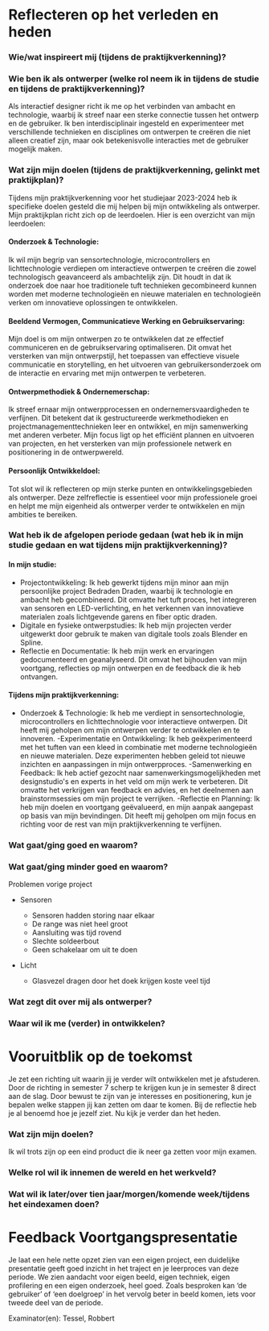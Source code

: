 # Reflecteren op het verleden en heden

### Wie/wat inspireert mij (tijdens de praktijkverkenning)?
    
### Wie ben ik als ontwerper (welke rol neem ik in tijdens de studie en tijdens de praktijkverkenning)?
Als interactief designer richt ik me op het verbinden van ambacht en technologie, waarbij ik streef naar een sterke connectie tussen het ontwerp en de gebruiker. Ik ben interdisciplinair ingesteld en experimenteer met verschillende technieken en disciplines om ontwerpen te creëren die niet alleen creatief zijn, maar ook betekenisvolle interacties met de gebruiker mogelijk maken.

### Wat zijn mijn doelen (tijdens de praktijkverkenning, gelinkt met praktijkplan)?
Tijdens mijn praktijkverkenning voor het studiejaar 2023-2024 heb ik specifieke doelen gesteld die mij helpen bij mijn ontwikkeling als ontwerper. Mijn praktijkplan richt zich op de leerdoelen. Hier is een overzicht van mijn leerdoelen:

#### Onderzoek & Technologie: 
Ik wil mijn begrip van sensortechnologie, microcontrollers en lichttechnologie verdiepen om interactieve ontwerpen te creëren die zowel technologisch geavanceerd als ambachtelijk zijn. Dit houdt in dat ik onderzoek doe naar hoe traditionele tuft technieken gecombineerd kunnen worden met moderne technologieën en nieuwe materialen en technologieën verken om innovatieve oplossingen te ontwikkelen.

#### Beeldend Vermogen, Communicatieve Werking en Gebruikservaring: 
Mijn doel is om mijn ontwerpen zo te ontwikkelen dat ze effectief communiceren en de gebruikservaring optimaliseren. Dit omvat het versterken van mijn ontwerpstijl, het toepassen van effectieve visuele communicatie en storytelling, en het uitvoeren van gebruikersonderzoek om de interactie en ervaring met mijn ontwerpen te verbeteren.

#### Ontwerpmethodiek & Ondernemerschap:
Ik streef ernaar mijn ontwerpprocessen en ondernemersvaardigheden te verfijnen. Dit betekent dat ik gestructureerde werkmethodieken en projectmanagementtechnieken leer en ontwikkel, en mijn samenwerking met anderen verbeter. Mijn focus ligt op het efficiënt plannen en uitvoeren van projecten, en het versterken van mijn professionele netwerk en positionering in de ontwerpwereld.

#### Persoonlijk Ontwikkeldoel: 
Tot slot wil ik reflecteren op mijn sterke punten en ontwikkelingsgebieden als ontwerper. Deze zelfreflectie is essentieel voor mijn professionele groei en helpt me mijn eigenheid als ontwerper verder te ontwikkelen en mijn ambities te bereiken.

### Wat heb ik de afgelopen periode gedaan (wat heb ik in mijn studie gedaan en wat tijdens mijn praktijkverkenning)? 

#### In mijn studie:

- Projectontwikkeling: Ik heb gewerkt tijdens mijn minor aan mijn persoonlijke project Bedraden Draden, waarbij ik technologie en ambacht heb gecombineerd. Dit omvatte het tuft proces, het integreren van sensoren en LED-verlichting, en het verkennen van innovatieve materialen zoals lichtgevende garens en fiber optic draden.
- Digitale en fysieke ontwerpstudies: Ik heb mijn projecten verder uitgewerkt door gebruik te maken van digitale tools zoals Blender en Spline.
- Reflectie en Documentatie: Ik heb mijn werk en ervaringen gedocumenteerd en geanalyseerd. Dit omvat het bijhouden van mijn voortgang, reflecties op mijn ontwerpen en de feedback die ik heb ontvangen.

#### Tijdens mijn praktijkverkenning:

- Onderzoek & Technologie: Ik heb me verdiept in sensortechnologie, microcontrollers en lichttechnologie voor interactieve ontwerpen. Dit heeft mij geholpen om mijn ontwerpen verder te ontwikkelen en te innoveren.
-Experimentatie en Ontwikkeling: Ik heb geëxperimenteerd met het tuften van een kleed in combinatie met moderne technologieën en nieuwe materialen. Deze experimenten hebben geleid tot nieuwe inzichten en aanpassingen in mijn ontwerpproces.
-Samenwerking en Feedback: Ik heb actief gezocht naar samenwerkingsmogelijkheden met designstudio's en experts in het veld om mijn werk te verbeteren. Dit omvatte het verkrijgen van feedback en advies, en het deelnemen aan brainstormsessies om mijn project te verrijken.
-Reflectie en Planning: Ik heb mijn doelen en voortgang geëvalueerd, en mijn aanpak aangepast op basis van mijn bevindingen. Dit heeft mij geholpen om mijn focus en richting voor de rest van mijn praktijkverkenning te verfijnen.

### Wat gaat/ging goed en waarom?

### Wat gaat/ging minder goed en waarom?
Problemen vorige project
- Sensoren
	- Sensoren hadden storing naar elkaar
	- De range was niet heel groot
	- Aansluiting was tijd rovend
	- Slechte soldeerbout
	- Geen schakelaar om uit te doen
	
- Licht
	- Glasvezel dragen door het doek krijgen koste veel tijd


### Wat zegt dit over mij als ontwerper?

### Waar wil ik me (verder) in ontwikkelen?


# Vooruitblik op de toekomst 
Je zet een richting uit waarin jij je verder wilt ontwikkelen met je afstuderen. Door de richting in semester 7 scherp te krijgen kun je in semester 8 direct aan de slag. Door bewust te zijn van je interesses en positionering, kun je bepalen welke stappen jij kan zetten om daar te komen. Bij de reflectie heb je al benoemd hoe je jezelf ziet. Nu kijk je verder dan het heden.

### Wat zijn mijn doelen?
Ik wil trots zijn op een eind product die ik neer ga zetten voor mijn examen. 

### Welke rol wil ik innemen de wereld en het werkveld?


### Wat wil ik later/over tien jaar/morgen/komende week/tijdens het eindexamen doen?  



# Feedback Voortgangspresentatie

Je laat een hele nette opzet zien van een eigen project, een duidelijke presentatie geeft goed inzicht in het traject en je leerproces van deze periode. We zien aandacht voor eigen beeld, eigen techniek, eigen profilering en een eigen onderzoek, heel goed. Zoals besproken kan ‘de gebruiker’ of ‘een doelgroep’ in het vervolg beter in beeld komen, iets voor tweede deel van de periode.

Examinator(en):
Tessel, Robbert


